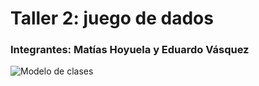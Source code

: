 # Taller 2: juego de dados
### Integrantes: Matías Hoyuela y Eduardo Vásquez

![Modelo de clases](https://github.com/user-attachments/assets/b68e3e7c-af82-4b60-9d1b-c8a2892c3bec)
